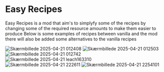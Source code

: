 # Easy Recipes

Easy Recipes is a mod that aim's to simplyfy some of the recipes by changing some of the required resource amounts to make them easier to produce Below is some examples of recipes between vanilla and the mod there will also be added some alternatives to the vanilla recipes

![Skærmbillede 2025-04-21 012408](https://github.com/user-attachments/assets/00778bf7-a207-4b4f-8427-e7eff4a93546) ![Skærmbillede 2025-04-21 012503](https://github.com/user-attachments/assets/f9c9e3c1-efef-4065-b9f1-929990f0dfde)
![Skærmbillede 2025-04-21 012742](https://github.com/user-attachments/assets/33c25a2f-1be0-4e3e-8bda-837ca68ea842) ![Skærmbillede 2025-04-21 leach163310](https://github.com/user-attachments/assets/78e79a6b-34b2-4159-a759-28c4bf5d7a30)
![Skærmbillede 2025-04-21 222611](https://github.com/user-attachments/assets/c6963cb6-905e-43ac-8570-4cdace6a315e) ![Skærmbillede 2025-04-21 2254101](https://github.com/user-attachments/assets/347d3f58-78ae-4178-ba39-68804743bbd3)



